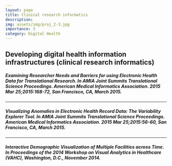 ```yaml
---
layout: page
title: Clinical research informatics
description:
img: assets/img/proj_2-3.jpg
importance: 3
category: Digital Health
---
```


## Developing digital health information infrastructures (clinical research informatics)

##### Examining Researcher Needs and Barriers for using Electronic Health Data for Translational Research. In AMIA Joint Summits Translational Science Proceedings. American Medical Informatics Association. 2015 Mar 25;2015:168-72, San Francisco, CA, March 2015.

***

##### Visualizing Anomalies in Electronic Health Record Data: The Variability Explorer Tool. In AMIA Joint Summits Translational Science Proceedings. American Medical Informatics Association. 2015 Mar 25;2015:56-60, San Francisco, CA, March 2015.

***

##### Interactive Demographic Visualization of Multiple Facilities across Time. In Proceedings of the 2014 Workshop on Visual Analytics in Healthcare (VAHC), Washington, D.C., November 2014.
